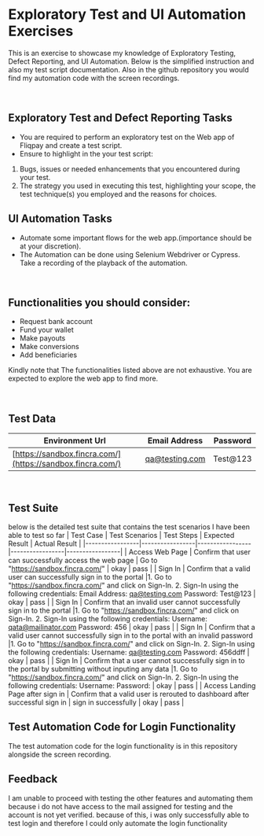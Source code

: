 # Exploratory Test and UI Automation Exercises
This is an exercise to showcase my knowledge of Exploratory Testing, Defect Reporting, and UI Automation. Below is the simplified instruction and also my test script documentation. Also in the github repository you would find my automation code with the screen recordings.

</br>

## Exploratory Test and Defect Reporting Tasks
* You are required to perform an exploratory test on the Web app of Fliqpay and
create a test script.
* Ensure to highlight in the your test script: 
1) Bugs, issues or needed enhancements that you encountered during your test.
2) The strategy you used in executing this test, highlighting your scope, the test technique(s) you employed and the reasons for choices.

## UI Automation Tasks
* Automate some important flows for the web app.(importance should be at your discretion).
* The Automation can be done using Selenium Webdriver or Cypress. Take a recording of the playback of the automation.

</br>

## Functionalities you should consider:
* Request bank account
*  Fund your wallet
* Make payouts
* Make conversions
* Add beneficiaries

Kindly note that The functionalities listed above are not exhaustive. You are expected to explore the web app to find more.

</br>

## Test Data
| Environment Url | Email Address | Password |
|-----------------|-----------------|-----------------|
| [https://sandbox.fincra.com/](https://sandbox.fincra.com/)  | qa@testing.com | Test@123 |

</br>

## Test Suite
below is the detailed test suite that contains the test scenarios I have been able to test so far
| Test Case | Test Scenarios | Test Steps | Expected Result | Actual Result | 
|-----------------|-----------------|-----------------|-----------------|-----------------|
| Access Web Page    | Confirm that user can successfully access the web page | Go to "https://sandbox.fincra.com/"   | okay    | pass |
| Sign In    | Confirm that a valid user can successfully sign in to the portal     |1. Go to "https://sandbox.fincra.com/" and click on Sign-In. 2. Sign-In using the following credentials: Email Address: qa@testing.com Password: Test@123   | okay    | pass |
| Sign In    | Confirm that an invalid user cannot successfully sign in to the portal     |1. Go to "https://sandbox.fincra.com/" and click on Sign-In. 2. Sign-In using the following credentials: Username: qata@mailinator.com Password: 456  | okay    | pass |
| Sign In    | Confirm that a valid user cannot successfully sign in to the portal with an invalid password    |1. Go to "https://sandbox.fincra.com/" and click on Sign-In. 2. Sign-In using the following credentials: Username: qa@testing.com Password: 456ddff  | okay    | pass |
| Sign In    | Confirm that a user cannot successfully sign in to the portal by submitting without inputing any data   |1. Go to "https://sandbox.fincra.com/" and click on Sign-In. 2. Sign-In using the following credentials: Username: Password: | okay    | pass |
| Access Landing Page after sign in     | Confirm that a valid user is rerouted to dashboard after successful sign in    | sign in successfully    | okay     | pass  |

## Test Automation Code for Login Functionality
The test automation code for the login functionality is in this repository alongside the screen recording.

## Feedback
I am unable to proceed with testing the other features and automating them because i do not have access to the mail assigned for testing and the account is not yet verified. because of this, i was only successfully able to test login and therefore I could only automate the login functionality

